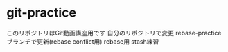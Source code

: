 # git-practice
このリポジトリはGit動画講座用です
自分のリポジトリで変更
rebase-practiceブランチで更新(rebase conflict用)
rebase用
stash練習
